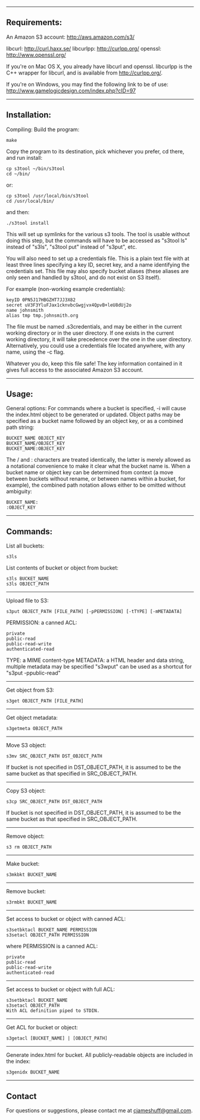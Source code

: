 ----------------------------------------------------------------
Requirements:
----------------------------------------------------------------
An Amazon S3 account: http://aws.amazon.com/s3/

libcurl: http://curl.haxx.se/
libcurlpp: http://curlpp.org/
openssl: http://www.openssl.org/

If you're on Mac OS X, you already have libcurl and openssl. libcurlpp is the C++ wrapper for libcurl, and is available from http://curlpp.org/.

If you're on Windows, you may find the following link to be of use: http://www.gamelogicdesign.com/index.php?cID=97

----------------------------------------------------------------
Installation:
----------------------------------------------------------------

Compiling:
Build the program:

	make

Copy the program to its destination, pick whichever you prefer, cd there, and run install:

	cp s3tool ~/bin/s3tool
	cd ~/bin/

or:

	cp s3tool /usr/local/bin/s3tool
	cd /usr/local/bin/

and then:

	./s3tool install

This will set up symlinks for the various s3 tools. The tool is usable without doing this step, but the commands will have to be accessed as "s3tool ls" instead of "s3ls", "s3tool put" instead of "s3put", etc.

You will also need to set up a credentials file. This is a plain text file with at least three lines specifying a key ID, secret key, and a name identifying the credentials set. This file may also specify bucket aliases (these aliases are only seen and handled by s3tool, and do not exist on S3 itself).

For example (non-working example credentials):

	keyID 0PN5J17HBGZHT7JJ3X82
	secret uV3F3YluFJax1cknvbcGwgjvx4QpvB+leU8dUj2o
	name johnsmith
	alias tmp tmp.johnsmith.org

The file must be named .s3credentials, and may be either in the current working directory or in the user directory. If one exists in the current working directory, it will take precedence over the one in the user directory. Alternatively, you could use a credentials file located anywhere, with any name, using the -c flag.

Whatever you do, keep this file safe! The key information contained in it gives full access to the associated Amazon S3 account.

----------------------------------------------------------------
Usage:
----------------------------------------------------------------
General options:
For commands where a bucket is specified, -i will cause the index.html object to be generated or updated.
Object paths may be specified as a bucket name followed by an object key, or as a combined path string:

	BUCKET_NAME OBJECT_KEY
	BUCKET_NAME/OBJECT_KEY
	BUCKET_NAME:OBJECT_KEY

The / and : characters are treated identically, the latter is merely allowed as a notational convenience to make it clear what the bucket name is. When a bucket name or object key can be determined from context (a move between buckets without rename, or between names within a bucket, for example), the combined path notation allows either to be omitted without ambiguity:

	BUCKET_NAME:
	:OBJECT_KEY


----------------------------------------------------------------
Commands:
----------------------------------------------------------------
List all buckets:

	s3ls

List contents of bucket or object from bucket:

	s3ls BUCKET_NAME
	s3ls OBJECT_PATH

----------------------------------------------------------------
Upload file to S3:

	s3put OBJECT_PATH [FILE_PATH] [-pPERMISSION] [-tTYPE] [-mMETADATA]

PERMISSION: a canned ACL:

	private
	public-read
	public-read-write
	authenticated-read

TYPE: a MIME content-type
METADATA: a HTML header and data string, multiple metadata may be specified
"s3wput" can be used as a shortcut for "s3put -ppublic-read"

----------------------------------------------------------------
Get object from S3:

	s3get OBJECT_PATH [FILE_PATH]

----------------------------------------------------------------
Get object metadata:

	s3getmeta OBJECT_PATH

----------------------------------------------------------------
Move S3 object:

	s3mv SRC_OBJECT_PATH DST_OBJECT_PATH

If bucket is not specified in DST\_OBJECT\_PATH, it is assumed to be the same
bucket as that specified in SRC\_OBJECT\_PATH.

----------------------------------------------------------------
Copy S3 object:

	s3cp SRC_OBJECT_PATH DST_OBJECT_PATH

If bucket is not specified in DST\_OBJECT\_PATH, it is assumed to be the same
bucket as that specified in SRC\_OBJECT\_PATH.

----------------------------------------------------------------
Remove object:

	s3 rm OBJECT_PATH

----------------------------------------------------------------
Make bucket:

	s3mkbkt BUCKET_NAME

----------------------------------------------------------------
Remove bucket:

	s3rmbkt BUCKET_NAME

----------------------------------------------------------------
Set access to bucket or object with canned ACL:

	s3setbktacl BUCKET_NAME PERMISSION
	s3setacl OBJECT_PATH PERMISSION

where PERMISSION is a canned ACL:

	private
	public-read
	public-read-write
	authenticated-read

----------------------------------------------------------------
Set access to bucket or object with full ACL:

	s3setbktacl BUCKET_NAME
	s3setacl OBJECT_PATH
	With ACL definition piped to STDIN.

----------------------------------------------------------------
Get ACL for bucket or object:

	s3getacl [BUCKET_NAME] | [OBJECT_PATH]

----------------------------------------------------------------
Generate index.html for bucket. All publicly-readable objects are included in
the index:

	s3genidx BUCKET_NAME


----------------------------------------------------------------
Contact
----------------------------------------------------------------
For questions or suggestions, please contact me at cjameshuff@gmail.com.

